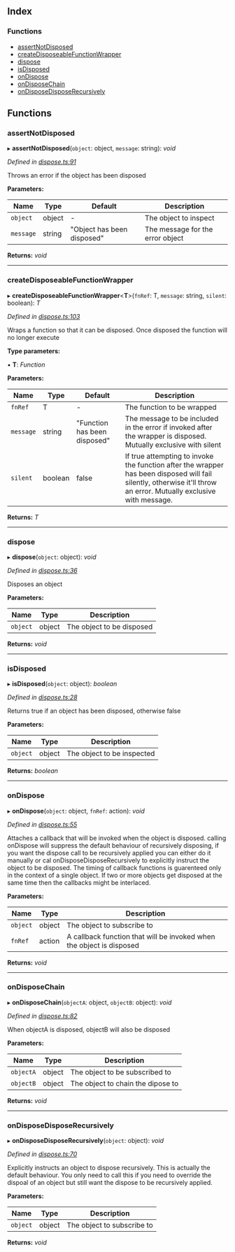 



## Index

### Functions

* [assertNotDisposed](dispose.md#assertnotdisposed)
* [createDisposeableFunctionWrapper](dispose.md#createdisposeablefunctionwrapper)
* [dispose](dispose.md#dispose)
* [isDisposed](dispose.md#isdisposed)
* [onDispose](dispose.md#ondispose)
* [onDisposeChain](dispose.md#ondisposechain)
* [onDisposeDisposeRecursively](dispose.md#ondisposedisposerecursively)

## Functions

###  assertNotDisposed

▸ **assertNotDisposed**(`object`: object, `message`: string): *void*

*Defined in [dispose.ts:91](https://github.com/tobes31415/dispose/blob/023e8ae/src/dispose.ts#L91)*

Throws an error if the object has been disposed

**Parameters:**

Name | Type | Default | Description |
------ | ------ | ------ | ------ |
`object` | object | - | The object to inspect |
`message` | string | "Object has been disposed" | The message for the error object  |

**Returns:** *void*

___

###  createDisposeableFunctionWrapper

▸ **createDisposeableFunctionWrapper**<**T**>(`fnRef`: T, `message`: string, `silent`: boolean): *T*

*Defined in [dispose.ts:103](https://github.com/tobes31415/dispose/blob/023e8ae/src/dispose.ts#L103)*

Wraps a function so that it can be disposed.  Once disposed the function will no longer execute

**Type parameters:**

▪ **T**: *Function*

**Parameters:**

Name | Type | Default | Description |
------ | ------ | ------ | ------ |
`fnRef` | T | - | The function to be wrapped |
`message` | string | "Function has been disposed" | The message to be included in the error if invoked after the wrapper is disposed.  Mutually exclusive with silent |
`silent` | boolean | false | If true attempting to invoke the function after the wrapper has been disposed will fail silently, otherwise it'll throw an error.  Mutually exclusive with message.  |

**Returns:** *T*

___

###  dispose

▸ **dispose**(`object`: object): *void*

*Defined in [dispose.ts:36](https://github.com/tobes31415/dispose/blob/023e8ae/src/dispose.ts#L36)*

Disposes an object

**Parameters:**

Name | Type | Description |
------ | ------ | ------ |
`object` | object | The object to be disposed  |

**Returns:** *void*

___

###  isDisposed

▸ **isDisposed**(`object`: object): *boolean*

*Defined in [dispose.ts:28](https://github.com/tobes31415/dispose/blob/023e8ae/src/dispose.ts#L28)*

Returns true if an object has been disposed, otherwise false

**Parameters:**

Name | Type | Description |
------ | ------ | ------ |
`object` | object | The object to be inspected  |

**Returns:** *boolean*

___

###  onDispose

▸ **onDispose**(`object`: object, `fnRef`: action): *void*

*Defined in [dispose.ts:55](https://github.com/tobes31415/dispose/blob/023e8ae/src/dispose.ts#L55)*

Attaches a callback that will be invoked when the object is disposed.
calling onDispose will suppress the default behaviour of recursively disposing, if you want the dispose call to be recursively applied you can either do it manually or cal onDisposeDisposeRecursively to explicitly instruct the object to be disposed.
The timing of callback functions is guarenteed only in the context of a single object.  If two or more objects get disposed at the same time then the callbacks might be interlaced.

**Parameters:**

Name | Type | Description |
------ | ------ | ------ |
`object` | object | The object to subscribe to |
`fnRef` | action | A callback function that will be invoked when the object is disposed  |

**Returns:** *void*

___

###  onDisposeChain

▸ **onDisposeChain**(`objectA`: object, `objectB`: object): *void*

*Defined in [dispose.ts:82](https://github.com/tobes31415/dispose/blob/023e8ae/src/dispose.ts#L82)*

When objectA is disposed, objectB will also be disposed

**Parameters:**

Name | Type | Description |
------ | ------ | ------ |
`objectA` | object | The object to be subscribed to |
`objectB` | object | The object to chain the dipose to  |

**Returns:** *void*

___

###  onDisposeDisposeRecursively

▸ **onDisposeDisposeRecursively**(`object`: object): *void*

*Defined in [dispose.ts:70](https://github.com/tobes31415/dispose/blob/023e8ae/src/dispose.ts#L70)*

Explicitly instructs an object to dispose recursively.  This is actually the default behaviour.  You only need to call this if you need to override the dispoal of an object but still want the dispose to be recursively applied.

**Parameters:**

Name | Type | Description |
------ | ------ | ------ |
`object` | object | The object to subscribe to  |

**Returns:** *void*
